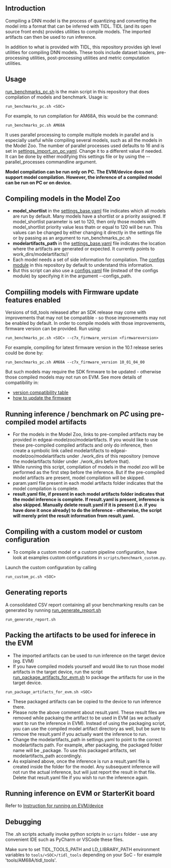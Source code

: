 ## Introduction
Compiling a DNN model is the process of quantizing and converting the model into a format that can be inferred with TIDL. TIDL (and its open source front ends) provides utilities to compile models. The imported artifacts can then be used to run inference.

In addition to what is provided with TIDL, this repository provides igh level utilities for compiling DNN models. These tools include dataset loaders, pre-processing utilities, post-processing utilities and metric computation utilities.


## Usage
[run_benchmarks_pc.sh](../run_benchmarks_pc.sh) is the main script in this repository that does compilation of models and benchmark. Usage is:
```
run_benchmarks_pc.sh <SOC>
```

For example, to run compilation for AM68A, this would be the command:
```
run_benchmarks_pc.sh AM68A
```

It uses parallel processing to compile multiple models in parallel and is especially useful while compiling several models, such as all the models in the Model Zoo. The number of parallel processes used defaults to 16 and is set in [settings_import_on_pc.yaml](../settings_import_on_pc.yaml). Change it to a different value if needed. It can be done by either modifying this settings file or by using the --parallel_processes commandline argument.

**Model compilation can be run only on PC. The EVM/device does not support model compilation. However, the inference of a compiled model can be run on PC or on device.**


## Compiling models in the Model Zoo
* **model_shortlist** in the [settings_base.yaml](../settings_base.yaml) file indicates which all models are run by default. Many models have a shortlist or a priority assigned. If model_shortlist parameter is set to 120, then only those models with model_shortlist priority value less thatn or equal to 120 will be run. This values can be changed by either changing it directly in the settings file or by passing as an argument to run_benchmarks_pc.sh
* **modelartifacts_path** in the [settings_base.yaml](../settings_base.yaml) file indicates the location where the artifacts are generated or expected. It currently points to work_dirs/modelartifacts/<SOC>/
* Each model needs a set of side information for compilation. The [configs module](../configs) in this repository by default to understand this information. 
* But this script can also use a [configs.yaml](https://github.com/TexasInstruments/edgeai-tensorlab/blob/main/edgeai-modelzoo/models/configs.yaml) file (instead of the configs module) by specifying it in the argument --configs_path.


## Compiiling models with Firmware update features enabled
Versions of tidl_tools released after an SDK release may come with improvements that may not be compatible - so those improvements may not be enabled by default. In order to compile models with those improvements, firmware version can be provided. Run using:
```
run_benchmarks_pc.sh <SOC> --c7x_firmware_version <firmwareversion>
```

For example, compiling for latest firmware version in the 10.1 release series could be done by:
```
run_benchmarks_pc.sh AM68A --c7x_firmware_version 10_01_04_00
```

But such models may require the SDK firmware to be updated - otherwise those compiled models may not run on EVM. See more details of compatibility in: 
- [version compatibility table](https://github.com/TexasInstruments/edgeai-tidl-tools/blob/master/docs/version_compatibility_table.md)
- [how to update the firmware](https://github.com/TexasInstruments/edgeai-tidl-tools/blob/master/docs/update_target.md)


## Running inference / benchmark on *PC* using pre-compiled model artifacts
* For the models in the Model Zoo, links to pre-compiled artifacts may be provided in edgeai-modelzoo/modelartifacts. If you would like to use these pre-compiled compiled artifacts and only do inference, then create a symbolic link called modelartifacts to edgeai-modelzoo/modelartifacts under ./work_dirs of this repository (remove the modelartifacts folder under ./work_dirs before that).
* While running this script, compilation of models in the model zoo will be performed as the first step before the inference. But if the pre-compiled model artifacts are present, model compilation will be skipped. 
* param.yaml file present in each model artifacts folder indicates that the model compilation is complete.
* **result.yaml file, if present in each model artifacts folder indicates that the model inference is complete. If result.yaml is present, inference is also skipped. Manually delete result.yaml if it is present (i.e. if you have done it once already) to do the inference - otherwise, the script will merely print the result information from result.yaml.**


## Compiling with a custom model or custom configuration
* To compile a custom model or a custom pipeline configuration, have look at examples custom configurations in `scripts/benchmark_custom.py`.

Launch the custom configuration by calling 
```
run_custom_pc.sh <SOC> 
```

## Generating reports
A consolidated CSV report containing all your benchmarking results can be generated by running [run_generate_report.sh](../run_generate_report.sh)
```
run_generate_report.sh 
```

## Packing the artifacts to be used for inferece in the EVM
* The imported artifacts can be used to run inference on the target device (eg. EVM)
* If you have compiled models yourself and would like to run those model artifacts in the target device, run the script 
[run_package_artifacts_for_evm.sh](../run_package_artifacts_for_evm.sh) to package the artifacts for use in the target device.
```
run_package_artifacts_for_evm.sh <SOC>
```
* These packaged artifacts can be copied to the device to run inference there.
* Please note the above comment about result.yaml. These result files are removed while packaing the artifact to be used in EVM (as we actually want to run the inference in EVM). Instead of using the packaging script, you can use the compiled model artifact directory as well, but be sure to remove the result.yaml if you actually want the inference to run.
* Change the modelartifacts_path in settings.yaml to point to the correct modelartifacts path. For example, after packaging, the packaged folder name will be <SOC>_package. To use this packaged artifacts, set modelartifacts_path accordingly.
* As explained above, once the inference is run a result.yaml file is created inside the folder for the model. Any subsequent inference will not run the actual inference, but will just report the result in that file. Delete that result.yaml file if you wish to run the inference again.


## Running inference on EVM or StarterKit board
Refer to [Instruction for running on EVM/device](./usage_evm.md)

## Debugging
The .sh scripts actually invoke python scripts in `scripts` folder - use any convenient IDE such as PyCharm or VSCode these files.

Make sure to set TIDL_TOOLS_PATH and LD_LIBRARY_PATH environment variables to `tools/<SOC>/tidl_tools` depending on your SoC - for example 'tools/AM68A/tidl_tools'.
